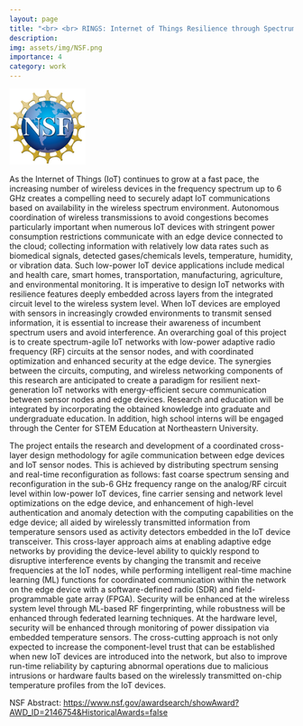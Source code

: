 ```yaml
---
layout: page
title: "<br> <br> RINGS: Internet of Things Resilience through Spectrum-Agile Circuits, and Maintenance Tools for the Wireless Community"
description:
img: assets/img/NSF.png
importance: 4
category: work
---
```


<style>
.nsf {
  width: 135px;
  height: 135px;
}
</style>
<img src="/assets/img/NSF.png" class="nsf" alt="NSF Logo">

As the Internet of Things (IoT) continues to grow at a fast pace, the increasing number of wireless devices in the frequency spectrum up to 6 GHz creates a compelling need to securely adapt IoT communications based on availability in the wireless spectrum environment. Autonomous coordination of wireless transmissions to avoid congestions becomes particularly important when numerous IoT devices with stringent power consumption restrictions communicate with an edge device connected to the cloud; collecting information with relatively low data rates such as biomedical signals, detected gases/chemicals levels, temperature, humidity, or vibration data. Such low-power IoT device applications include medical and health care, smart homes, transportation, manufacturing, agriculture, and environmental monitoring. It is imperative to design IoT networks with resilience features deeply embedded across layers from the integrated circuit level to the wireless system level. When IoT devices are employed with sensors in increasingly crowded environments to transmit sensed information, it is essential to increase their awareness of incumbent spectrum users and avoid interference. An overarching goal of this project is to create spectrum-agile IoT networks with low-power adaptive radio frequency (RF) circuits at the sensor nodes, and with coordinated optimization and enhanced security at the edge device. The synergies between the circuits, computing, and wireless networking components of this research are anticipated to create a paradigm for resilient next-generation IoT networks with energy-efficient secure communication between sensor nodes and edge devices. Research and education will be integrated by incorporating the obtained knowledge into graduate and undergraduate education. In addition, high school interns will be engaged through the Center for STEM Education at Northeastern University.

The project entails the research and development of a coordinated cross-layer design methodology for agile communication between edge devices and IoT sensor nodes. This is achieved by distributing spectrum sensing and real-time reconfiguration as follows: fast coarse spectrum sensing and reconfiguration in the sub-6 GHz frequency range on the analog/RF circuit level within low-power IoT devices, fine carrier sensing and network level optimizations on the edge device, and enhancement of high-level authentication and anomaly detection with the computing capabilities on the edge device; all aided by wirelessly transmitted information from temperature sensors used as activity detectors embedded in the IoT device transceiver. This cross-layer approach aims at enabling adaptive edge networks by providing the device-level ability to quickly respond to disruptive interference events by changing the transmit and receive frequencies at the IoT nodes, while performing intelligent real-time machine learning (ML) functions for coordinated communication within the network on the edge device with a software-defined radio (SDR) and field-programmable gate array (FPGA). Security will be enhanced at the wireless system level through ML-based RF fingerprinting, while robustness will be enhanced through federated learning techniques. At the hardware level, security will be enhanced through monitoring of power dissipation via embedded temperature sensors. The cross-cutting approach is not only expected to increase the component-level trust that can be established when new IoT devices are introduced into the network, but also to improve run-time reliability by capturing abnormal operations due to malicious intrusions or hardware faults based on the wirelessly transmitted on-chip temperature profiles from the IoT devices.

NSF Abstract: <a href="https://www.nsf.gov/awardsearch/showAward?AWD_ID=2146754&HistoricalAwards=false">https://www.nsf.gov/awardsearch/showAward?AWD_ID=2146754&HistoricalAwards=false</a>
